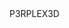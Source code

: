 <!DOCTYPE html>
<html lang="en">
  <head>
    <link type="text/css" rel="stylesheet" href="style.css>
  </head>
    <header style="background-color:#1e1f26;font-size='24';">P3RPLEX3D</header>                                             
  <body></body>
</html>
